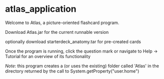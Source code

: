 # atlas_application

Welcome to Atlas, a picture-oriented flashcard program.

Download Atlas.jar for the current runnable version

optionally download starterdeck_anatomy.tar for pre-created cards

Once the program is running, click the question mark or navigate to 
  Help -> Tutorial for an overview of its functionality

*Note*: this program creates a (or uses the existing) folder called 
  'Atlas' in the directory returned by the call to 
  System.getProperty("user.home")
